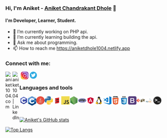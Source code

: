 ### Hi, I'm Aniket - [Aniket Chandrakant Dhole][website] 👋

#### I'm Developer, Learner, Student.
<!-- **aniket1004/aniket1004** is a ✨ _special_ ✨ repository because its `README.md` (this file) appears on your GitHub profile. -->


- 🔭 I’m currently working on PHP api.
- 🌱 I’m currently learning building the api.
- 💬 Ask me about programming.
- 📫 How to reach me https://aniketdhole1004.netlify.app
### Connect with me:

[<img align="left" alt="aniket1004.com" width="22px" src="https://raw.githubusercontent.com/TheLogicalNights/TheLogicalNights/main/img/website.png" />][website]
[<img align="left" alt="aniket1004 | LinkedIn" width="22px" src="https://raw.githubusercontent.com/TheLogicalNights/TheLogicalNights/main/img/linkedIn.png" />][linkedin]
[<img align="left" alt="aniket1005 | Instagram" width="32px" src="img/instagram.png" />][instagram]
[<img align="left" alt="aniket1005 | Instagram" width="22px" src="img/twitter.png" />][twitter]

<br/>

[website]: https://aniketdhole1004.netlify.app
[instagram]: https://instagram.com/aniket_dhole_
[linkedin]: https://www.linkedin.com/in/aniket-dhole-6932991a5
[twitter]: https://twitter.com/imaniketd?s=08


### Languages and tools



<img align="left" alt="c" width="26px" src="img/c.png" />
<img align="left" alt="cpp" width="26px" src="img/cpp.jpg" />
<img align="left" alt="java" width="26px" src="img/java.png" />
<img align="left" alt="py" width="26px" src="img/py.png" />
<img align="left" alt="scala" width="26px" src="https://raw.githubusercontent.com/github/explore/80688e429a7d4ef2fca1e82350fe8e3517d3494d/topics/scala/scala.png">
<img align="left" alt="JavaScript" width="26px" src="https://raw.githubusercontent.com/github/explore/80688e429a7d4ef2fca1e82350fe8e3517d3494d/topics/javascript/javascript.png" />
<img align="left" alt="node" width="26px" src="https://raw.githubusercontent.com/github/explore/80688e429a7d4ef2fca1e82350fe8e3517d3494d/topics/nodejs/nodejs.png">
<img align="left" alt="php" width="26px" src="https://raw.githubusercontent.com/github/explore/80688e429a7d4ef2fca1e82350fe8e3517d3494d/topics/php/php.png">
<img align="left" alt="angular" width="26px" src="https://raw.githubusercontent.com/github/explore/80688e429a7d4ef2fca1e82350fe8e3517d3494d/topics/angular/angular.png">
<img align="left" alt="linux" width="26px" src="https://raw.githubusercontent.com/github/explore/80688e429a7d4ef2fca1e82350fe8e3517d3494d/topics/linux/linux.png" />
<img align="left" alt="Visual Studio Code" width="26px" src="https://raw.githubusercontent.com/github/explore/80688e429a7d4ef2fca1e82350fe8e3517d3494d/topics/visual-studio-code/visual-studio-code.png" />
<img align="left" alt="HTML5" width="26px" src="https://raw.githubusercontent.com/github/explore/80688e429a7d4ef2fca1e82350fe8e3517d3494d/topics/html/html.png" />
<img align="left" alt="CSS3" width="26px" src="https://raw.githubusercontent.com/github/explore/80688e429a7d4ef2fca1e82350fe8e3517d3494d/topics/css/css.png" />
<img align="left" alt="bootstrap" width="26px" src="https://raw.githubusercontent.com/github/explore/80688e429a7d4ef2fca1e82350fe8e3517d3494d/topics/bootstrap/bootstrap.png">
<img align="left" alt="Git" width="26px" src="https://raw.githubusercontent.com/github/explore/80688e429a7d4ef2fca1e82350fe8e3517d3494d/topics/git/git.png" />
<img align="left" alt="MySQL" width="26px" src="https://raw.githubusercontent.com/github/explore/80688e429a7d4ef2fca1e82350fe8e3517d3494d/topics/mysql/mysql.png" />
<img align="left" alt="Terminal" width="26px" src="https://raw.githubusercontent.com/github/explore/80688e429a7d4ef2fca1e82350fe8e3517d3494d/topics/terminal/terminal.png">


<br />
<br />
<br />


[![Aniket's GitHub stats](https://github-readme-stats.vercel.app/api?username=aniket1004&show_icons=true&theme=merko)](https://github.com/anuraghazra/github-readme-stats)

[![Top Langs](https://github-readme-stats.vercel.app/api/top-langs/?username=aniket1004&layout=compact&theme=merko)](https://github.com/anuraghazra/github-readme-stats)

